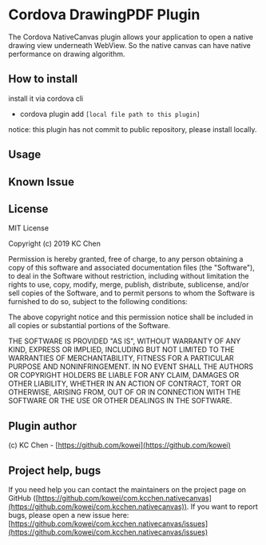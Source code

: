 Cordova DrawingPDF Plugin
==================

The Cordova NativeCanvas plugin allows your application to open a native drawing view underneath WebView. So the native canvas can have native performance on drawing algorithm.

## How to install

install it via cordova cli


* cordova plugin add `[local file path to this plugin]`


notice:
this plugin has not commit to public repository, please install locally.

## Usage


## Known Issue

## License

MIT License

Copyright (c) 2019 KC Chen

Permission is hereby granted, free of charge, to any person obtaining a copy
of this software and associated documentation files (the "Software"), to deal
in the Software without restriction, including without limitation the rights
to use, copy, modify, merge, publish, distribute, sublicense, and/or sell
copies of the Software, and to permit persons to whom the Software is
furnished to do so, subject to the following conditions:

The above copyright notice and this permission notice shall be included in all
copies or substantial portions of the Software.

THE SOFTWARE IS PROVIDED "AS IS", WITHOUT WARRANTY OF ANY KIND, EXPRESS OR
IMPLIED, INCLUDING BUT NOT LIMITED TO THE WARRANTIES OF MERCHANTABILITY,
FITNESS FOR A PARTICULAR PURPOSE AND NONINFRINGEMENT. IN NO EVENT SHALL THE
AUTHORS OR COPYRIGHT HOLDERS BE LIABLE FOR ANY CLAIM, DAMAGES OR OTHER
LIABILITY, WHETHER IN AN ACTION OF CONTRACT, TORT OR OTHERWISE, ARISING FROM,
OUT OF OR IN CONNECTION WITH THE SOFTWARE OR THE USE OR OTHER DEALINGS IN THE
SOFTWARE.


## Plugin author

(c) KC Chen - [https://github.com/kowei](https://github.com/kowei)

## Project help, bugs

If you need help you can contact the maintainers on the project page on GitHub ([https://github.com/kowei/com.kcchen.nativecanvas](https://github.com/kowei/com.kcchen.nativecanvas)). If you want to report bugs, please open a new issue here: [https://github.com/kowei/com.kcchen.nativecanvas/issues](https://github.com/kowei/com.kcchen.nativecanvas/issues)

